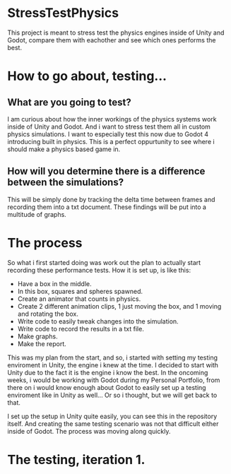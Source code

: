 # StressTestPhysics
 This project is meant to stress test the physics engines inside of Unity and Godot, compare them with eachother and see which ones performs the best.
 
 
# How to go about, testing...

## What are you going to test?
 I am curious about how the inner workings of the physics systems work inside of Unity and Godot. And i want to stress test them all in custom physics simulations. I want to especially test this now due to Godot 4 introducing built in physics. This is a perfect oppurtunity to see where i should make a physics based game in.
 
 
## How will you determine there is a difference between the simulations?
This will be simply done by tracking the delta time between frames and recording them into a txt document. These findings will be put into a multitude of graphs.

# The process
So what i first started doing was work out the plan to actually start recording these performance tests. How it is set up, is like this:
- Have a box in the middle.
- In this box, squares and spheres spawned.
- Create an animator that counts in physics.
- Create 2 different animation clips, 1 just moving the box, and 1 moving and rotating the box.
- Write code to easily tweak changes into the simulation.
- Write code to record the results in a txt file.
- Make graphs.
- Make the report.

This was my plan from the start, and so, i started with setting my testing enviroment in Unity, the engine i knew at the time. I decided to start with Unity due to the fact it is the engine i know the best. In the oncoming weeks, i would be working with Godot during my Personal Portfolio, from there on i would know enough about Godot to easily set up a testing enviroment like in Unity as well... Or so i thought, but we will get back to that.

I set up the setup in Unity quite easily, you can see this in the repository itself. And creating the same testing scenario was not that difficult either inside of Godot. The process was moving along quickly.

# The testing, iteration 1.
